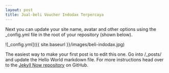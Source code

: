 ```yaml
---
layout: post
title: Jual-beli Voucher Indodax Terpercaya
---
```


Next you can update your site name, avatar and other options using the _config.yml file in the root of your repository (shown below).

![_config.yml]({{ site.baseurl }}/images/beli-indodax.jpg)

The easiest way to make your first post is to edit this one. Go into /_posts/ and update the Hello World markdown file. For more instructions head over to the [Jekyll Now repository](https://github.com/barryclark/jekyll-now) on GitHub.
